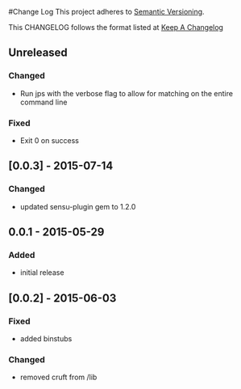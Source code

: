 #Change Log
This project adheres to [Semantic Versioning](http://semver.org/).

This CHANGELOG follows the format listed at [Keep A Changelog](http://keepachangelog.com/)

## Unreleased
### Changed
- Run jps with the verbose flag to allow for matching on the entire command line

### Fixed
- Exit 0 on success

## [0.0.3] - 2015-07-14
### Changed
- updated sensu-plugin gem to 1.2.0

## 0.0.1 - 2015-05-29

### Added
- initial release

## [0.0.2] - 2015-06-03

### Fixed
- added binstubs

### Changed
- removed cruft from /lib
